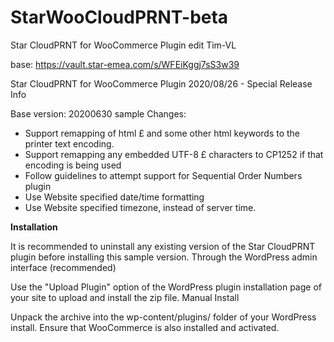 # StarWooCloudPRNT-beta
Star CloudPRNT for WooCommerce Plugin edit Tim-VL

base: https://vault.star-emea.com/s/WFEiKggj7sS3w39


Star CloudPRNT for WooCommerce Plugin
2020/08/26 - Special Release
Info

Base version: 20200630 sample
Changes:

*    Support remapping of html &pound; and some other html keywords to the printer text encoding.
*    Support remapping any embedded UTF-8 £ characters to CP1252 if that encoding is being used
*    Follow guidelines to attempt support for Sequential Order Numbers plugin
*    Use Website specified date/time formatting
*    Use Website specified timezone, instead of server time.

<b>Installation</b>

It is recommended to uninstall any existing version of the Star CloudPRNT plugin before installing this sample version.
Through the WordPress admin interface (recommended)

Use the "Upload Plugin" option of the WordPress plugin installation page of your site to upload and install the zip file.
Manual Install

Unpack the archive into the wp-content/plugins/ folder of your WordPress install. Ensure that WooCommerce is also installed and activated.

